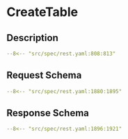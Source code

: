 # CreateTable

## Description

```yaml
--8<-- "src/spec/rest.yaml:808:813"
```

## Request Schema

```yaml
--8<-- "src/spec/rest.yaml:1880:1895"
```
## Response Schema

```yaml
--8<-- "src/spec/rest.yaml:1896:1921"
```
